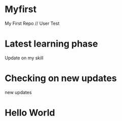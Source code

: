 # Myfirst
My First  Repo // User Test 

# Latest learning phase
Update on my skill

# Checking on new updates
new updates

# Hello World
